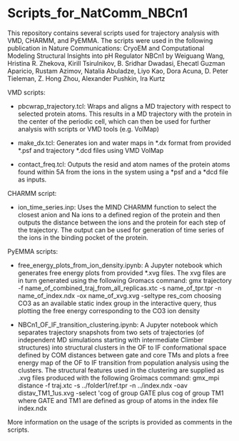 # Scripts_for_NatComm_NBCn1
This repository contains several scripts used for trajectory analysis with VMD, CHARMM, and PyEMMA. 
The scripts were used in the following publication in Nature Communications:
CryoEM and Computational Modeling Structural Insights into pH Regulator NBCn1 by
Weiguang Wang, Hristina R. Zhekova, Kirill Tsirulnikov, B. Sridhar Dwadasi, Ehecatl Guzman Aparicio, Rustam Azimov, 
Natalia Abuladze, Liyo Kao, Dora Acuna, D. Peter Tieleman, Z. Hong Zhou, Alexander Pushkin, Ira Kurtz

VMD scripts:
- pbcwrap_trajectory.tcl: Wraps and aligns a MD trajectory with respect to selected protein atoms.
This results in a MD trajectory with the protein in the center of the periodic cell, which can then be
used for further analysis with scripts or VMD tools (e.g. VolMap)

- make_dx.tcl: Generates ion and water maps in *.dx format from provided *.psf and trajectory *.dcd files using VMD VolMap

- contact_freq.tcl: Outputs the resid and atom names of the protein atoms found within 5A from the ions in the system
using a *psf and a *dcd file as inputs.

CHARMM script:
- ion_time_series.inp: Uses the MIND CHARMM function to select the closest anion and Na ions to a defined region of
the protein and then outputs the distance between the ions and the protein for each step of the trajectory. 
The output can be used for generation of time series of the ions in the binding pocket of the protein.

PyEMMA scripts:
- free_energy_plots_from_ion_density.ipynb: A Jupyter notebook which generates free energy plots from provided *.xvg files.
The xvg files are in turn generated using the following Gromacs command:
gmx trajectory -f name_of_combined_traj_from_all_replicas.xtc -s name_of_tpr.tpr -n name_of_index.ndx -ox name_of_xvg.xvg -seltype res_com
choosing CO3 as an available static index group in the interactive query, thus plotting the free energy corresponding to the CO3 ion density

- NBCn1_OF_IF_transition_clustering.ipynb: A Jupyter notebook which separates trajectory snapshots from two sets of trajectories (of independent
MD simulations starting with intermediate Climber structures) into structural clusters in the OF to IF conformational space
defined by COM distances between gate and core TMs and plots a free energy map of the OF to IF transition from population analysis using
the clusters. The structural features used in the clustering are supplied as .xvg files produced with the following Groimacs command:
gmx_mpi distance -f traj.xtc -s ../folder1/ref.tpr -n ../index.ndx -oav distav_TM1_1us.xvg -select 'cog of group GATE plus cog of group TM1
where GATE and TM1 are defined as group of atoms in the index file index.ndx

More information on the usage of the scripts is provided as comments in the scripts.
